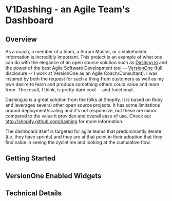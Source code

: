 # V1Dashing - an Agile Team's Dashboard

## Overview

As a coach, a member of a team, a Scrum Master, or a stakeholder, information is incredibly important.  This project is an example of what one can do with the elegance of an open source solution such as [Dashing.io](http://dashing.io) and the power of the best Agile Software Development tool -- [VersionOne](http://www.versionone.com) (full disclosure -- I work at VersionOne as an Agile Coach/Consultant). I was inspired by both the request for such a thing from customers as well as my own desire to learn and produce something others could value and learn from.  The result, I think, is pretty darn cool -- and functional.  

Dashing.io is a great solution from the folks at Shopify.  It is based on Ruby and leverages several other open source projects. It has some limitations around deployment/scaling and it's not responsive, but these are minor compared to the value it provides and overall ease of use. Check out http://shopify.github.com/dashing for more information.

The dashboard itself is targeted for agile teams that predominantly iterate (i.e. they have sprints) and they are at that point in their adoption that they find value in seeing the cycletime and looking at the cumulative flow.

## Getting Started


## VersionOne Enabled Widgets


## Technical Details
